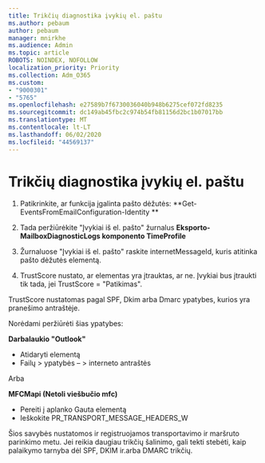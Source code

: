 ```yaml
---
title: Trikčių diagnostika įvykių el. paštu
ms.author: pebaum
author: pebaum
manager: mnirkhe
ms.audience: Admin
ms.topic: article
ROBOTS: NOINDEX, NOFOLLOW
localization_priority: Priority
ms.collection: Adm_O365
ms.custom:
- "9000301"
- "5765"
ms.openlocfilehash: e27589b7f6730036040b948b6275cef072fd8235
ms.sourcegitcommit: dc149ab45fbc2c974b54fb81156d2bc1b07017bb
ms.translationtype: MT
ms.contentlocale: lt-LT
ms.lasthandoff: 06/02/2020
ms.locfileid: "44569137"
---
```

# <a name="troubleshooting-events-from-email"></a>Trikčių diagnostika įvykių el. paštu

1. Patikrinkite, ar funkcija įgalinta pašto dėžutės: **Get-EventsFromEmailConfiguration-Identity <mailbox> **

2. Tada peržiūrėkite "Įvykiai iš el. pašto" žurnalus **Eksporto-MailboxDiagnosticLogs <mailbox> komponento TimeProfile**

3. Žurnaluose "Įvykiai iš el. pašto" raskite internetMessageId, kuris atitinka pašto dėžutės elementą.  

4. TrustScore nustato, ar elementas yra įtrauktas, ar ne. Įvykiai bus įtraukti tik tada, jei TrustScore = "Patikimas".

TrustScore nustatomas pagal SPF, Dkim arba Dmarc ypatybes, kurios yra pranešimo antraštėje.

Norėdami peržiūrėti šias ypatybes:

**Darbalaukio "Outlook"**

- Atidaryti elementą
- Failų > ypatybės – > interneto antraštės

Arba

**MFCMapi (Netoli viešbučio mfc)**

- Pereiti į aplanko Gauta elementą
- Ieškokite PR_TRANSPORT_MESSAGE_HEADERS_W

Šios savybės nustatomos ir registruojamos transportavimo ir maršruto parinkimo metu. Jei reikia daugiau trikčių šalinimo, gali tekti stebėti, kaip palaikymo tarnyba dėl SPF, DKIM ir.arba DMARC trikčių.